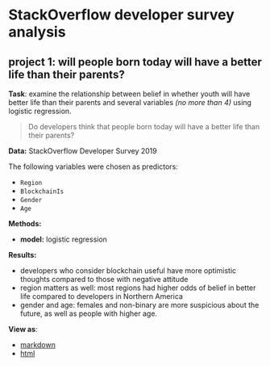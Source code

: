 # StackOverflow developer survey analysis

## project 1: will people born today will have a better life than their parents?

**Task**: examine the relationship between belief in whether youth will have better life than their parents and several variables *(no more than 4)* using logistic regression. 

> Do developers think that people born today will have a better life than their parents? 

**Data:** StackOverflow Developer Survey 2019

The following variables were chosen as predictors:

- `Region`  
- `BlockchainIs`  
- `Gender`  
- `Age`


**Methods:** 
- **model:** logistic regression  


**Results:**   

- developers who consider blockchain useful have more optimistic thoughts compared to those with negative attitude  
- region matters as well: most regions had higher odds of belief in better life compared to developers in Northern America  
- gender and age: females and non-binary are more suspicious about the future, as well as people with higher age.


**View as**:
- [markdown](logit/logit.md)  
- [html](http://actuallyykatie.github.io/stack/logit/logit.html)